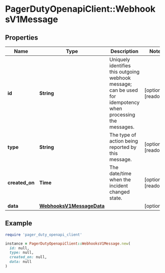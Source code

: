 # PagerDutyOpenapiClient::WebhooksV1Message

## Properties

| Name | Type | Description | Notes |
| ---- | ---- | ----------- | ----- |
| **id** | **String** | Uniquely identifies this outgoing webhook message; can be used for idempotency when processing the messages. | [optional][readonly] |
| **type** | **String** | The type of action being reported by this message. | [optional][readonly] |
| **created_on** | **Time** | The date/time when the incident changed state. | [optional][readonly] |
| **data** | [**WebhooksV1MessageData**](WebhooksV1MessageData.md) |  | [optional] |

## Example

```ruby
require 'pager_duty_openapi_client'

instance = PagerDutyOpenapiClient::WebhooksV1Message.new(
  id: null,
  type: null,
  created_on: null,
  data: null
)
```

